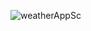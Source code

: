 ![weatherAppSc](https://github.com/nikulkumar730/weather_Api_fetch/assets/165356483/f44368ae-6881-4be7-a937-9d6ff26fe095)
